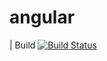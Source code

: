 # angular
| Build [![Build Status](https://dev.azure.com/gurpreetsingh0224/DemoProjectForToday/_apis/build/status/gurpreetkamboz21.angular?branchName=master)](https://dev.azure.com/gurpreetsingh0224/DemoProjectForToday/_build/latest?definitionId=3&branchName=master)
